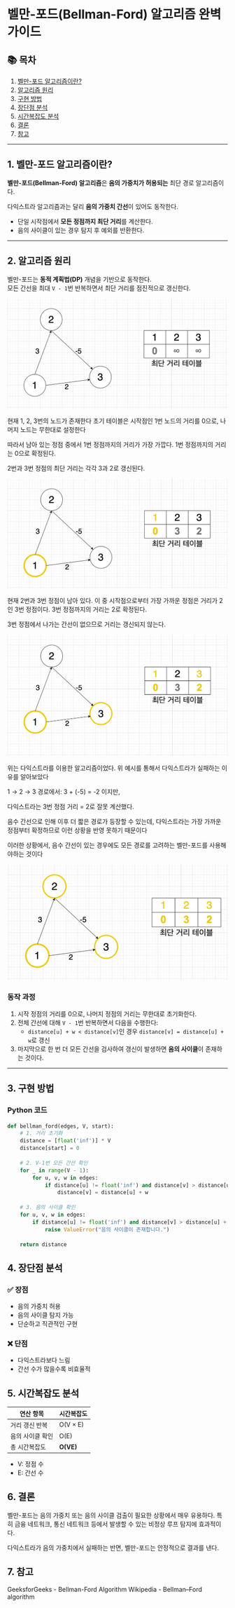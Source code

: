 # 벨만-포드(Bellman-Ford) 알고리즘 완벽 가이드

## 📚 목차

1. [벨만-포드 알고리즘이란?](#1-벨만-포드-알고리즘이란)
2. [알고리즘 원리](#2-알고리즘-원리)
3. [구현 방법](#3-구현-방법)
4. [장단점 분석](#4-장단점-분석)
5. [시간복잡도 분석](#5-시간복잡도-분석)
6. [결론](#6-결론)
7. [참고](#7-참고)

---

## 1. 벨만-포드 알고리즘이란?

**벨만-포드(Bellman-Ford) 알고리즘**은 **음의 가중치가 허용되는** 최단 경로 알고리즘이다.  

다익스트라 알고리즘과는 달리 **음의 가중치 간선**이 있어도 동작한다.

- 단일 시작점에서 **모든 정점까지 최단 거리**를 계산한다.
- 음의 사이클이 있는 경우 탐지 후 예외를 반환한다.

---

## 2. 알고리즘 원리

벨만-포드는 **동적 계획법(DP)** 개념을 기반으로 동작한다.  
모든 간선을 최대 `V - 1`번 반복하면서 최단 거리를 점진적으로 갱신한다.

![벨만-포드 동작 이미지 1](/assets/graph_algo/bellman_ford/image1.png)

현재 1, 2, 3번의 노드가 존재한다
초기 테이블은 시작점인 1번 노드의 거리를 0으로, 나머지 노드는 무한대로 설정한다

따라서 남아 있는 정점 중에서 1번 정점까지의 거리가 가장 가깝다.
1번 정점까지의 거리는 0으로 확정된다.

2번과 3번 정점의 최단 거리는 각각 3과 2로 갱신된다.

![벨만-포드 동작 이미지 2](/assets/graph_algo/bellman_ford/image2.png)

현재 2번과 3번 정점이 남아 있다.
이 중 시작점으로부터 가장 가까운 정점은 거리가 2인 3번 정점이다.
3번 정점까지의 거리는 2로 확정된다.

3번 정점에서 나가는 간선이 없으므로 거리는 갱신되지 않는다.

![벨만-포드 동작 이미지 3](/assets/graph_algo/bellman_ford/image3.png)

위는 다익스트라를 이용한 알고리즘이었다. 위 예시를 통해서 다익스트라가 실패하는 이유를 알아보았다

1 → 2 → 3 경로에서: 3 + (-5) = -2 이지만,

다익스트라는 3번 정점 거리 = 2로 잘못 계산했다.

음수 간선으로 인해 이후 더 짧은 경로가 등장할 수 있는데,
다익스트라는 가장 가까운 정점부터 확정하므로 이런 상황을 반영 못하기 때문이다

이러한 상황에서, 음수 간선이 있는 경우에도 모든 경로를 고려하는 벨만-포드를 사용해야하는 것이다

![벨만-포드 동작 이미지 4](/assets/graph_algo/bellman_ford/image4.png)

### 동작 과정

1. 시작 정점의 거리를 0으로, 나머지 정점의 거리는 무한대로 초기화한다.
2. 전체 간선에 대해 `V - 1`번 반복하면서 다음을 수행한다:
    - `distance[u] + w < distance[v]`인 경우 `distance[v] = distance[u] + w`로 갱신
3. 마지막으로 한 번 더 모든 간선을 검사하여 갱신이 발생하면 **음의 사이클**이 존재하는 것이다.

---

## 3. 구현 방법

### Python 코드

```python
def bellman_ford(edges, V, start):
    # 1. 거리 초기화
    distance = [float('inf')] * V
    distance[start] = 0

    # 2. V-1번 모든 간선 확인
    for _ in range(V - 1):
        for u, v, w in edges:
            if distance[u] != float('inf') and distance[v] > distance[u] + w:
                distance[v] = distance[u] + w

    # 3. 음의 사이클 확인
    for u, v, w in edges:
        if distance[u] != float('inf') and distance[v] > distance[u] + w:
            raise ValueError("음의 사이클이 존재합니다.")

    return distance
```

## 4. 장단점 분석
### ✅ 장점
- 음의 가중치 허용
- 음의 사이클 탐지 가능
- 단순하고 직관적인 구현

### ❌ 단점
- 다익스트라보다 느림
- 간선 수가 많을수록 비효율적

## 5. 시간복잡도 분석
| 연산 항목     | 시간복잡도     |
| --------- | --------- |
| 거리 갱신 반복  | O(V × E)  |
| 음의 사이클 확인 | O(E)      |
| 총 시간복잡도   | **O(VE)** |


- V: 정점 수
- E: 간선 수

## 6. 결론
벨만-포드는 음의 가중치 또는 음의 사이클 검출이 필요한 상황에서 매우 유용하다.
특히 금융 네트워크, 통신 네트워크 등에서 발생할 수 있는 비정상 루프 탐지에 효과적이다.

다익스트라가 음의 가중치에서 실패하는 반면, 벨만-포드는 안정적으로 결과를 낸다.

## 7. 참고
GeeksforGeeks - Bellman-Ford Algorithm
Wikipedia - Bellman–Ford algorithm